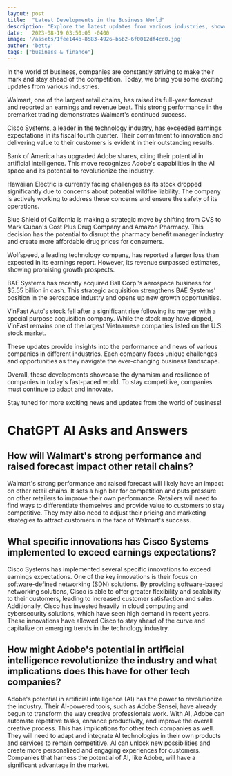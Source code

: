 ```yaml
---
layout: post
title:  "Latest Developments in the Business World"
description: "Explore the latest updates from various industries, showcasing the dynamism and resilience of companies in today's fast-paced world."
date:   2023-08-19 03:50:05 -0400
image: '/assets/1fee144b-8583-4926-b5b2-6f0012df4cd0.jpg'
author: 'betty'
tags: ["business & finance"]
---
```


In the world of business, companies are constantly striving to make their mark and stay ahead of the competition. Today, we bring you some exciting updates from various industries.

Walmart, one of the largest retail chains, has raised its full-year forecast and reported an earnings and revenue beat. This strong performance in the premarket trading demonstrates Walmart's continued success.

Cisco Systems, a leader in the technology industry, has exceeded earnings expectations in its fiscal fourth quarter. Their commitment to innovation and delivering value to their customers is evident in their outstanding results.

Bank of America has upgraded Adobe shares, citing their potential in artificial intelligence. This move recognizes Adobe's capabilities in the AI space and its potential to revolutionize the industry.

Hawaiian Electric is currently facing challenges as its stock dropped significantly due to concerns about potential wildfire liability. The company is actively working to address these concerns and ensure the safety of its operations.

Blue Shield of California is making a strategic move by shifting from CVS to Mark Cuban's Cost Plus Drug Company and Amazon Pharmacy. This decision has the potential to disrupt the pharmacy benefit manager industry and create more affordable drug prices for consumers.

Wolfspeed, a leading technology company, has reported a larger loss than expected in its earnings report. However, its revenue surpassed estimates, showing promising growth prospects.

BAE Systems has recently acquired Ball Corp.'s aerospace business for $5.55 billion in cash. This strategic acquisition strengthens BAE Systems' position in the aerospace industry and opens up new growth opportunities.

VinFast Auto's stock fell after a significant rise following its merger with a special purpose acquisition company. While the stock may have dipped, VinFast remains one of the largest Vietnamese companies listed on the U.S. stock market.

These updates provide insights into the performance and news of various companies in different industries. Each company faces unique challenges and opportunities as they navigate the ever-changing business landscape.

Overall, these developments showcase the dynamism and resilience of companies in today's fast-paced world. To stay competitive, companies must continue to adapt and innovate.

Stay tuned for more exciting news and updates from the world of business!


# ChatGPT AI Asks and Answers
## How will Walmart's strong performance and raised forecast impact other retail chains?
Walmart's strong performance and raised forecast will likely have an impact on other retail chains. It sets a high bar for competition and puts pressure on other retailers to improve their own performance. Retailers will need to find ways to differentiate themselves and provide value to customers to stay competitive. They may also need to adjust their pricing and marketing strategies to attract customers in the face of Walmart's success.

## What specific innovations has Cisco Systems implemented to exceed earnings expectations?
Cisco Systems has implemented several specific innovations to exceed earnings expectations. One of the key innovations is their focus on software-defined networking (SDN) solutions. By providing software-based networking solutions, Cisco is able to offer greater flexibility and scalability to their customers, leading to increased customer satisfaction and sales. Additionally, Cisco has invested heavily in cloud computing and cybersecurity solutions, which have seen high demand in recent years. These innovations have allowed Cisco to stay ahead of the curve and capitalize on emerging trends in the technology industry.

## How might Adobe's potential in artificial intelligence revolutionize the industry and what implications does this have for other tech companies?
Adobe's potential in artificial intelligence (AI) has the power to revolutionize the industry. Their AI-powered tools, such as Adobe Sensei, have already begun to transform the way creative professionals work. With AI, Adobe can automate repetitive tasks, enhance productivity, and improve the overall creative process. This has implications for other tech companies as well. They will need to adapt and integrate AI technologies in their own products and services to remain competitive. AI can unlock new possibilities and create more personalized and engaging experiences for customers. Companies that harness the potential of AI, like Adobe, will have a significant advantage in the market.

